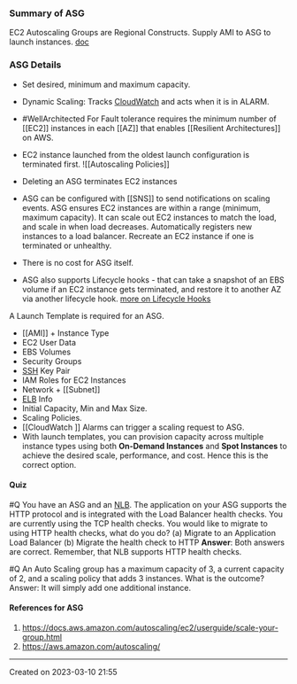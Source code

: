 ### Summary of ASG
EC2 Autoscaling Groups are Regional Constructs. Supply AMI to ASG to launch instances.
[doc](https://aws.amazon.com/ec2/autoscaling/)
### ASG Details
- Set desired, minimum and maximum capacity.
- Dynamic Scaling: Tracks [CloudWatch](CloudWatch) and acts when it is in ALARM.
- #WellArchitected For Fault tolerance requires the minimum number of [[EC2]] instances in each [[AZ]] that enables [[Resilient Architectures]] on AWS.
- EC2 instance launched from the oldest launch configuration is terminated first.
![[Autoscaling Policies]]

- Deleting an ASG terminates EC2 instances
- ASG can be configured with [[SNS]] to send notifications on scaling events.
ASG ensures EC2 instances are within a range (minimum, maximum capacity).
It can scale out EC2 instances to match the load, and scale in when load decreases.
Automatically registers new instances to a load balancer.
Recreate an EC2 instance if one is terminated or unhealthy.
- There is no cost for ASG itself.
- ASG also supports Lifecycle hooks - that can take a snapshot of an EBS volume if an EC2 instance gets terminated, and restore it to another AZ via another lifecycle hook. [more on Lifecycle Hooks](https://docs.aws.amazon.com/autoscaling/ec2/userguide/lifecycle-hooks.html)

A Launch Template is required for an ASG.
- [[AMI]] + Instance Type
- EC2 User Data
- EBS Volumes
- Security Groups
- [SSH](SSH.md) Key Pair
- IAM Roles for EC2 Instances
- Network + [[Subnet]] 
- [ELB](ELB.md) Info
- Initial Capacity, Min and Max Size.
- Scaling Policies.
- [[CloudWatch ]] Alarms can trigger a scaling request to ASG.
- With launch templates, you can provision capacity across multiple instance types using both **On-Demand Instances** and **Spot Instances** to achieve the desired scale, performance, and cost. Hence this is the correct option.

#### Quiz
#Q  You have an ASG and an [NLB](ELB.md#NLB). The application on your ASG supports the HTTP protocol and is integrated with the Load Balancer health checks. You are currently using the TCP health checks. You would like to migrate to using HTTP health checks, what do you do?
(a) Migrate to an Application Load Balancer
(b) Migrate the health check to HTTP
**Answer**: Both answers are correct. Remember, that NLB supports HTTP health checks.

#Q An Auto Scaling group has a maximum capacity of 3, a current capacity of 2, and a scaling policy that adds 3 instances. What is the outcome?
Answer: It will simply add one additional instance.

#### References for ASG
1. https://docs.aws.amazon.com/autoscaling/ec2/userguide/scale-your-group.html
2. https://aws.amazon.com/autoscaling/
---
Created on 2023-03-10 21:55